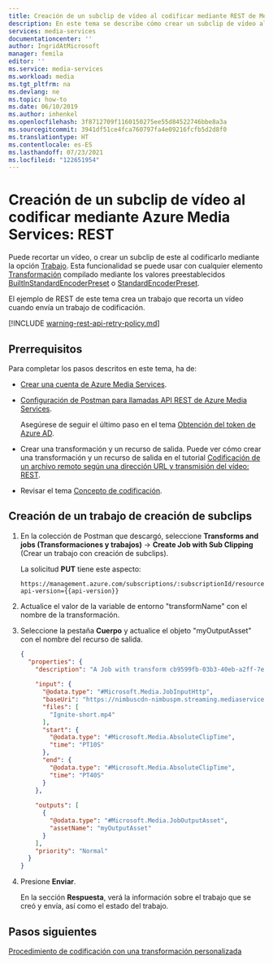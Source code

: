 ```yaml
---
title: Creación de un subclip de vídeo al codificar mediante REST de Media Services
description: En este tema se describe cómo crear un subclip de vídeo al codificar mediante Azure Media Services con REST
services: media-services
documentationcenter: ''
author: IngridAtMicrosoft
manager: femila
editor: ''
ms.service: media-services
ms.workload: media
ms.tgt_pltfrm: na
ms.devlang: ne
ms.topic: how-to
ms.date: 06/10/2019
ms.author: inhenkel
ms.openlocfilehash: 3f8712709f1160150275ee55d84522746bbe8a3a
ms.sourcegitcommit: 3941df51ce4fca760797fa4e09216fcfb5d2d8f0
ms.translationtype: HT
ms.contentlocale: es-ES
ms.lasthandoff: 07/23/2021
ms.locfileid: "122651954"
---
```

# <a name="subclip-a-video-when-encoding-with-media-services---rest"></a>Creación de un subclip de vídeo al codificar mediante Azure Media Services: REST

Puede recortar un vídeo, o crear un subclip de este al codificarlo mediante la opción [Trabajo](/rest/api/media/jobs). Esta funcionalidad se puede usar con cualquier elemento [Transformación](/rest/api/media/transforms) compilado mediante los valores preestablecidos [BuiltInStandardEncoderPreset](/rest/api/media/transforms/createorupdate#builtinstandardencoderpreset) o [StandardEncoderPreset](/rest/api/media/transforms/createorupdate#standardencoderpreset). 

El ejemplo de REST de este tema crea un trabajo que recorta un vídeo cuando envía un trabajo de codificación. 

[!INCLUDE [warning-rest-api-retry-policy.md](./includes/warning-rest-api-retry-policy.md)]


## <a name="prerequisites"></a>Prerrequisitos

Para completar los pasos descritos en este tema, ha de:

- [Crear una cuenta de Azure Media Services](./account-create-how-to.md).
- [Configuración de Postman para llamadas API REST de Azure Media Services](setup-postman-rest-how-to.md).
    
    Asegúrese de seguir el último paso en el tema [Obtención del token de Azure AD](setup-postman-rest-how-to.md#get-azure-ad-token). 
- Crear una transformación y un recurso de salida. Puede ver cómo crear una transformación y un recurso de salida en el tutorial [Codificación de un archivo remoto según una dirección URL y transmisión del vídeo: REST](stream-files-tutorial-with-rest.md).
- Revisar el tema [Concepto de codificación](encode-concept.md).

## <a name="create-a-subclipping-job"></a>Creación de un trabajo de creación de subclips

1. En la colección de Postman que descargó, seleccione **Transforms and jobs (Transformaciones y trabajos)**  -> **Create Job with Sub Clipping** (Crear un trabajo con creación de subclips).
    
    La solicitud **PUT** tiene este aspecto:
    
    ```
    https://management.azure.com/subscriptions/:subscriptionId/resourceGroups/:resourceGroupName/providers/Microsoft.Media/mediaServices/:accountName/transforms/:transformName/jobs/:jobName?api-version={{api-version}}
    ```
1. Actualice el valor de la variable de entorno "transformName" con el nombre de la transformación. 
1. Seleccione la pestaña **Cuerpo** y actualice el objeto "myOutputAsset" con el nombre del recurso de salida.

    ```json
    {
      "properties": {
        "description": "A Job with transform cb9599fb-03b3-40eb-a2ff-7ea909f53735 and single clip.",
       
        "input": {
          "@odata.type": "#Microsoft.Media.JobInputHttp",
          "baseUri": "https://nimbuscdn-nimbuspm.streaming.mediaservices.windows.net/2b533311-b215-4409-80af-529c3e853622/",
          "files": [
            "Ignite-short.mp4"
          ],
          "start": {
            "@odata.type": "#Microsoft.Media.AbsoluteClipTime",
            "time": "PT10S"
          },
          "end": {
            "@odata.type": "#Microsoft.Media.AbsoluteClipTime",
            "time": "PT40S"
          }
        },
      
        "outputs": [
          {
            "@odata.type": "#Microsoft.Media.JobOutputAsset",
            "assetName": "myOutputAsset"
          }
        ],
        "priority": "Normal"
      }
    }
    ```
1. Presione **Enviar**.

    En la sección **Respuesta**, verá la información sobre el trabajo que se creó y envía, así como el estado del trabajo. 

## <a name="next-steps"></a>Pasos siguientes

[Procedimiento de codificación con una transformación personalizada](transform-custom-preset-rest-how-to.md) 

